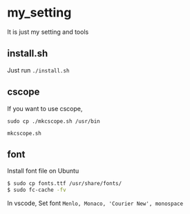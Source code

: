 # my_setting
It is just my setting and tools

## install.sh
Just run `./install.sh`

## cscope
If you want to use cscope,
```console
sudo cp ./mkcscope.sh /usr/bin

mkcscope.sh
```
## font
Install font file on Ubuntu
```bash
$ sudo cp fonts.ttf /usr/share/fonts/
$ sudo fc-cache -fv
```

In vscode, Set font `Menlo, Monaco, 'Courier New', monospace`


